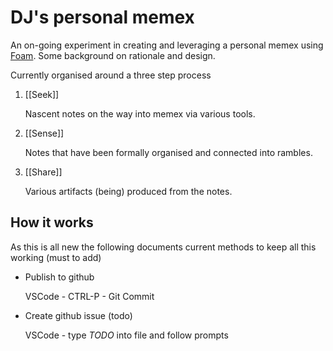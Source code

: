 # DJ's personal memex

An on-going experiment in creating and leveraging a personal memex using [Foam](https://foambubble.githubio/). Some background on rationale and design.

Currently organised around a three step process

1. [[Seek]] 
    
    Nascent notes on the way into memex via various tools.
2. [[Sense]]

    Notes that have been formally organised and connected into rambles.
3. [[Share]] 

    Various artifacts (being) produced from the notes.

## How it works 

As this is all new the following documents current methods to keep all this working (must to add)

- Publish to github

  VSCode - CTRL-P - Git Commit

- Create github issue (todo)

  VSCode - type _TODO_ into file and follow prompts


